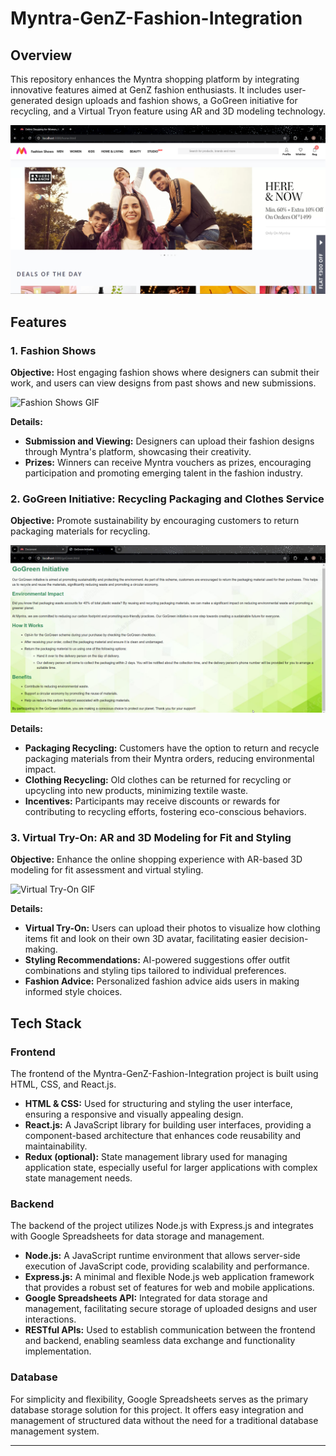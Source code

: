 # Myntra-GenZ-Fashion-Integration

## Overview
This repository enhances the Myntra shopping platform by integrating innovative features aimed at GenZ fashion enthusiasts. It includes user-generated design uploads and fashion shows, a GoGreen initiative for recycling, and a Virtual Tryon feature using AR and 3D modeling technology.

![Overview Image](/Images/Overview.png)

## Features

### 1. Fashion Shows
**Objective:** Host engaging fashion shows where designers can submit their work, and users can view designs from past shows and new submissions.

![Fashion Shows GIF](/Images/FashionShow.gif)

**Details:**
- **Submission and Viewing:** Designers can upload their fashion designs through Myntra's platform, showcasing their creativity.
- **Prizes:** Winners can receive Myntra vouchers as prizes, encouraging participation and promoting emerging talent in the fashion industry.

### 2. GoGreen Initiative: Recycling Packaging and Clothes Service
**Objective:** Promote sustainability by encouraging customers to return packaging materials for recycling.

![GoGreen Image](/Images/GoGreen.png)

**Details:**
- **Packaging Recycling:** Customers have the option to return and recycle packaging materials from their Myntra orders, reducing environmental impact.
- **Clothing Recycling:** Old clothes can be returned for recycling or upcycling into new products, minimizing textile waste.
- **Incentives:** Participants may receive discounts or rewards for contributing to recycling efforts, fostering eco-conscious behaviors.

### 3. Virtual Try-On: AR and 3D Modeling for Fit and Styling
**Objective:** Enhance the online shopping experience with AR-based 3D modeling for fit assessment and virtual styling.

![Virtual Try-On GIF](/Images/Fashion_Show.gif)

**Details:**
- **Virtual Try-On:** Users can upload their photos to visualize how clothing items fit and look on their own 3D avatar, facilitating easier decision-making.
- **Styling Recommendations:** AI-powered suggestions offer outfit combinations and styling tips tailored to individual preferences.
- **Fashion Advice:** Personalized fashion advice aids users in making informed style choices.

## Tech Stack

### Frontend
The frontend of the Myntra-GenZ-Fashion-Integration project is built using HTML, CSS, and React.js.

- **HTML & CSS:** Used for structuring and styling the user interface, ensuring a responsive and visually appealing design.
- **React.js:** A JavaScript library for building user interfaces, providing a component-based architecture that enhances code reusability and maintainability.
- **Redux (optional):** State management library used for managing application state, especially useful for larger applications with complex state management needs.

### Backend
The backend of the project utilizes Node.js with Express.js and integrates with Google Spreadsheets for data storage and management.

- **Node.js:** A JavaScript runtime environment that allows server-side execution of JavaScript code, providing scalability and performance.
- **Express.js:** A minimal and flexible Node.js web application framework that provides a robust set of features for web and mobile applications.
- **Google Spreadsheets API:** Integrated for data storage and management, facilitating secure storage of uploaded designs and user interactions.
- **RESTful APIs:** Used to establish communication between the frontend and backend, enabling seamless data exchange and functionality implementation.

### Database
For simplicity and flexibility, Google Spreadsheets serves as the primary database storage solution for this project. It offers easy integration and management of structured data without the need for a traditional database management system.

---
